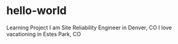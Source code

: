 # hello-world
Learning Project
I am Site Reliability Engineer in Denver, CO
I love vacationing in Estes Park, CO
